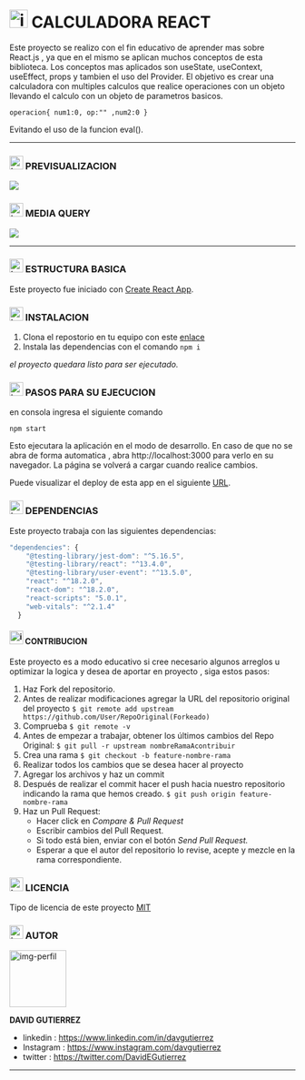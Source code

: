 # <img src="https://i.postimg.cc/Jz7MnZrY/calc.png" alt="img-calc" width="32"/> CALCULADORA REACT
Este proyecto se realizo con el fin educativo de aprender mas sobre React.js , ya que en el mismo se aplican muchos conceptos de esta biblioteca.
Los conceptos mas aplicados son useState, useContext, useEffect, props y tambien el uso del Provider.
El objetivo es crear una calculadora con multiples calculos que realice operaciones con un objeto llevando el calculo con un objeto de parametros basicos.

`operacion{ num1:0, op:"" ,num2:0 }`

Evitando el uso de la funcion eval().

---------------------------------------

### <img src="https://i.postimg.cc/LXJX7gQ5/pc.png" alt="img-pc" width="24"/> PREVISUALIZACION

![](https://i.postimg.cc/fLstxxX4/calculadora-react-pc.png)

### <img src="https://i.postimg.cc/FzcKF54Q/cel.png" alt="img-cel" width="24"/> MEDIA QUERY

![](https://i.postimg.cc/SKCY2Zn7/calculadora-react-movil.png)

---------------------------------------

### <img src="https://i.postimg.cc/Dw5wwPtm/cubo.png" alt="img-cubos" width="24"/> ESTRUCTURA BASICA
Este proyecto fue iniciado con [Create React App](https://github.com/facebook/create-react-app).

### <img src="https://i.postimg.cc/9MsMjXsp/install.png" alt="img-install" width="24"/> INSTALACION

1. Clona el repostorio en tu equipo con este [enlace](https://github.com/Dvdcom/calculadora-react.git "enlace")
2. Instala las dependencias con el comando `npm i`

*el proyecto quedara listo para ser ejecutado.*

### <img src="https://i.postimg.cc/QxQMR3mQ/play.png" alt="img-play" width="24"/> PASOS PARA SU EJECUCION

en consola ingresa el siguiente comando 

`npm start`

Esto ejecutara la aplicación en el modo de desarrollo.
En caso de que no se abra de forma automatica , abra http://localhost:3000 para verlo en su navegador.
La página se volverá a cargar cuando realice cambios.

Puede visualizar el deploy de esta app en el siguiente [URL](https://calculadora-react-22803.netlify.app/).

### <img src="https://i.postimg.cc/vmBHg6sh/clip.png" alt="img-clip" width="24"/> DEPENDENCIAS

Este proyecto trabaja con las siguientes dependencias:

```javascript
"dependencies": {
    "@testing-library/jest-dom": "^5.16.5",
    "@testing-library/react": "^13.4.0",
    "@testing-library/user-event": "^13.5.0",
    "react": "^18.2.0",
    "react-dom": "^18.2.0",
    "react-scripts": "5.0.1",
    "web-vitals": "^2.1.4"
  }
```
#### <img src="https://i.postimg.cc/jqJ24NJk/colaboracion.png" alt="img-colaboracion" width="24"/> CONTRIBUCION

Este proyecto es a modo educativo si cree necesario algunos arreglos u optimizar la logica y desea de aportar en proyecto , siga estos pasos:

1. Haz Fork del repositorio.
2. Antes de realizar modificaciones agregar la URL del repositorio original del proyecto
`$ git remote add upstream https://github.com/User/RepoOriginal(Forkeado)`
3. Comprueba
`$ git remote -v`
4. Antes de empezar a trabajar, obtener los últimos cambios del Repo Original:
`$ git pull -r upstream nombreRamaAcontribuir`
5. Crea una rama
`$ git checkout -b feature-nombre-rama`
6. Realizar todos los cambios que se desea hacer al proyecto
7. Agregar los archivos y haz un commit
8. Después de realizar el commit hacer el push hacia nuestro repositorio indicando la rama que hemos creado.
`$ git push origin feature-nombre-rama`
9. Haz un Pull Request:
	* Hacer click en *Compare & Pull Request*
	* Escribir cambios del Pull Request.
	* Si todo está bien, enviar con el botón *Send Pull Request.*
	* Esperar a que el autor del repositorio lo revise, acepte y mezcle en la rama correspondiente.

### <img src="https://i.postimg.cc/pXbTGTfV/licencia.png" alt="img-licencia" width="24"/> LICENCIA
Tipo de licencia de este proyecto [MIT](https://choosealicense.com/licenses/mit/)

### <img src="https://i.postimg.cc/VkzNwVZ3/person.png" alt="img-licencia" width="24"/> AUTOR

<img src="https://i.postimg.cc/XvmM92Lj/foto-perfil-arg.png" alt="img-perfil" width="100"/>

**DAVID GUTIERREZ**

- linkedin : https://www.linkedin.com/in/davgutierrez
- Instagram : https://www.instagram.com/davgutierrez
- twitter : https://twitter.com/DavidEGutierrez

---------------------------------------